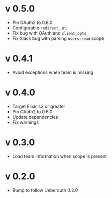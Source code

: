 # v 0.5.0

* Pin OAuth2 to 0.8.0
* Configurable `redirect_uri`
* Fix bug with OAuth and `client_opts`
* Fix Slack bug with parsing `users:read` scope

# v 0.4.1

* Avoid exceptions when team is missing

# v 0.4.0

* Target Elixir 1.3 or greater
* Pin OAuth2 to 0.6.0
* Update dependencies
* Fix warnings

# v 0.3.0

* Load team information when scope is present

# v 0.2.0

* Bump to follow Ueberauth 0.2.0
